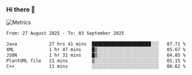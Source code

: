 ### Hi there 👋

![Metrics](https://github.com/radoapx/radoapx/blob/main/github-metrics.svg)

<!--START_SECTION:waka-->

```txt
From: 27 August 2025 - To: 03 September 2025

Java            27 hrs 41 mins  ██████████████████████░░░   87.71 %
XML             1 hr 47 mins    █▒░░░░░░░░░░░░░░░░░░░░░░░   05.67 %
JSON            1 hr 31 mins    █▒░░░░░░░░░░░░░░░░░░░░░░░   04.85 %
PlantUML file   21 mins         ▒░░░░░░░░░░░░░░░░░░░░░░░░   01.15 %
C++             11 mins         ░░░░░░░░░░░░░░░░░░░░░░░░░   00.62 %
```

<!--END_SECTION:waka-->

<!--
**radoapx/radoapx** is a ✨ _special_ ✨ repository because its `README.md` (this file) appears on your GitHub profile.

Here are some ideas to get you started:

- 🔭 I’m currently working on ...
- 🌱 I’m currently learning ...
- 👯 I’m looking to collaborate on ...
- 🤔 I’m looking for help with ...
- 💬 Ask me about ...
- 📫 How to reach me: ...
- 😄 Pronouns: ...
- ⚡ Fun fact: ...
-->
